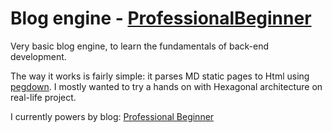 # Blog engine - [ProfessionalBeginner](http://www.professionalbeginner.com)

Very basic blog engine, to learn the fundamentals of back-end development.

The way it works is fairly simple: it parses MD static pages to Html using [pegdown](https://github.com/sirthias/pegdown).
I mostly wanted to try a hands on with Hexagonal architecture on real-life project.

I currently powers by blog: [Professional Beginner](http://www.professionalbeginner.com)

